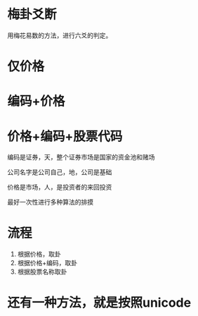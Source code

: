 # 梅卦爻断

用梅花易数的方法，进行六爻的判定。

# 仅价格


# 编码+价格

# 价格+编码+股票代码
编码是证券，天，整个证券市场是国家的资金池和赌场

公司名字是公司自己，地，公司是基础

价格是市场，人，是投资者的来回投资

最好一次性进行多种算法的排摸


# 流程
1. 根据价格，取卦
2. 根据价格+编码，取卦
3. 根据股票名称取卦


# 还有一种方法，就是按照unicode